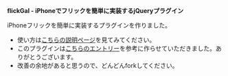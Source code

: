 **flickGal - iPhoneでフリックを簡単に実装するjQueryプラグイン**

iPhoneフリックを簡単に実装するプラグインを作りました。
- 使い方は[こちらの説明ページ](http://stakamura.me/jquery/flickgal/)を見てみてください。
- このプラグインは[こちらのエントリー](http://dev.worksap.co.jp/Members/nogunogu/2010/07/14/iphonesafari-javascript%E3%81%A8css%E3%82%A2%E3%83%8B%E3%83%A1%E3%83%BC%E3%82%B7%E3%83%A7%E3%83%B3%E3%81%A7%E3%83%95%E3%83%AA%E3%83%83%E3%82%AF%E6%93%8D%E4%BD%9C%E3%82%92%E5%AE%9F%E8%A3%85%E3%81%97-3/)を参考に作らせていただきました。ありがとうございます。
- 改善の余地があると思うので、どんどんforkしてください。